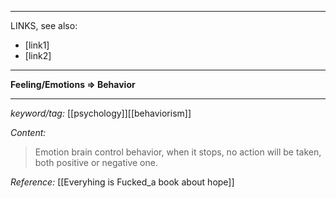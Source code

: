 
---
LINKS, see also:
- [link1]
- [link2]
---

**Feeling/Emotions => Behavior** 

---
_keyword/tag:_ [[psychology]][[behaviorism]]


_Content:_

>Emotion brain control behavior, when it stops, no action will be taken, both positive or negative one.


_Reference:_
[[Everyhing is Fucked_a book about hope]]
